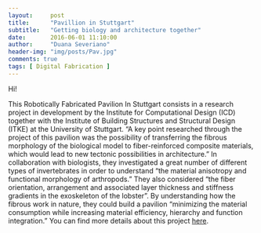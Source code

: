 ```yaml
---
layout:     post
title:      "Pavillion in Stuttgart"
subtitle:   "Getting biology and architecture together"
date:       2016-06-01 11:10:00
author:     "Duana Severiano"
header-img: "img/posts/Pav.jpg"
comments: true
tags: [ Digital Fabrication ]
---
```


Hi!

This Robotically Fabricated Pavilion In Stuttgart consists in a research project in development by the Institute for Computational Design (ICD) together with the Institute of Building Structures and Structural Design (ITKE) at the University of Stuttgart.  “A key point researched through the project of this pavilion was the possibility of transferring the fibrous morphology of the biological model to fiber-reinforced composite materials, which would lead to new tectonic possibilities in architecture.” In collaboration with biologists, they investigated a great number of different types of invertebrates in order to understand “the material anisotropy and functional morphology of arthropods.” They also considered “the fiber orientation, arrangement and associated layer thickness and stiffness gradients in the exoskeleton of the lobster”. By understanding how the fibrous work in nature, they could build a pavilion “minimizing the material consumption while increasing material efficiency, hierarchy and function integration.” You can find more details about this project [here](http://www.evolo.us/architecture/researching-new-tectonic-possibilities-in-architecture-robotically-fabricated-pavilion-in-stuttgart/).
